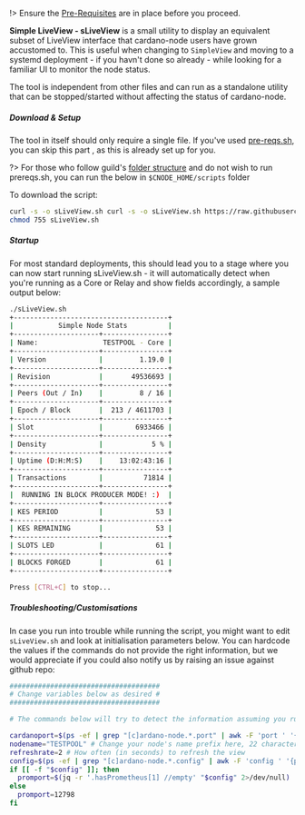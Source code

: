 !> Ensure the [Pre-Requisites](basics.md#pre-requisites) are in place before you proceed.

**Simple LiveView - sLiveView** is a small utility to display an equivalent subset of LiveView interface that cardano-node users have grown accustomed to. This is useful when changing to `SimpleView` and moving to a systemd deployment - if you havn't done so already - while looking for a familiar UI to monitor the node status.

The tool is independent from other files and can run as a standalone utility that can be stopped/started without affecting the status of cardano-node.

##### Download & Setup

The tool in itself should only require a single file. If you've used [pre-reqs.sh](basics.md#pre-requisites), you can skip this part , as this is already set up for you.

?> For those who follow guild's [folder structure](basics.md#folder-structure) and do not wish to run prereqs.sh, you can run the below in `$CNODE_HOME/scripts` folder

To download the script:
```bash
curl -s -o sLiveView.sh curl -s -o sLiveView.sh https://raw.githubusercontent.com/cardano-community/guild-operators/master/scripts/cnode-helper-scripts/sLiveView.sh
chmod 755 sLiveView.sh
```

##### Startup

For most standard deployments, this should lead you to a stage where you can now start running sLiveView.sh - it will automatically detect when you're running as a Core or Relay and show fields accordingly, a sample output below:

```bash
./sLiveView.sh
+--------------------------------------+
|           Simple Node Stats          |
+---------------------+----------------+
| Name:                TESTPOOL - Core |
+---------------------+----------------+
| Version             |         1.19.0 |
+---------------------+----------------+
| Revision            |       49536693 |
+---------------------+----------------+
| Peers (Out / In)    |         8 / 16 |
+---------------------+----------------+
| Epoch / Block       |  213 / 4611703 |
+---------------------+----------------+
| Slot                |        6933466 |
+---------------------+----------------+
| Density             |            5 % |
+---------------------+----------------+
| Uptime (D:H:M:S)    |    13:02:43:16 |
+---------------------+----------------+
| Transactions        |          71814 |
+---------------------+----------------+
|  RUNNING IN BLOCK PRODUCER MODE! :)  |
+---------------------+----------------+
| KES PERIOD          |             53 |
+---------------------+----------------+
| KES REMAINING       |             53 |
+---------------------+----------------+
| SLOTS LED           |             61 |
+---------------------+----------------+
| BLOCKS FORGED       |             61 |
+---------------------+----------------+

Press [CTRL+C] to stop...
```

##### Troubleshooting/Customisations

In case you run into trouble while running the script, you might want to edit `sLiveView.sh` and look at initialisation parameters below. You can hardcode the values if the commands do not provide the right information, but we would appreciate if you could also notify us by raising an issue against github repo:

```bash
#####################################
# Change variables below as desired #
#####################################

# The commands below will try to detect the information assuming you run single node on a machine. Please override values if they dont match your system

cardanoport=$(ps -ef | grep "[c]ardano-node.*.port" | awk -F 'port ' '{print $2}' | awk '{print $1}') # example value: 6000
nodename="TESTPOOL" # Change your node's name prefix here, 22 character limit!!!
refreshrate=2 # How often (in seconds) to refresh the view
config=$(ps -ef | grep "[c]ardano-node.*.config" | awk -F 'config ' '{print $2}' | awk '{print $1}') # example: /opt/cardano/cnode/files/config.json
if [[ -f "$config" ]]; then
  promport=$(jq -r '.hasPrometheus[1] //empty' "$config" 2>/dev/null)
else
  promport=12798
fi
```
